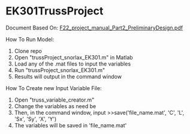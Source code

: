 # EK301TrussProject
Document Based On:
[F22_project_manual_Part2_PreliminaryDesign.pdf](https://github.com/eth1030/EK301TrussProject/files/9974904/F22_project_manual_Part2_PreliminaryDesign.pdf)


How To Run Model:
1) Clone repo
2) Open "trussProject_snorlax_EK301.m" in Matlab
3) Load any of the .mat files to input the variables
4) Run "trussProject_snorlax_EK301.m"
5) Results will output in the command window




How To Create new Input Variable File:
1) Open "truss_variable_creator.m"
2) Change the variables as need be
3) Then, in the command window, input >>save('file_name.mat', 'C', 'L', 'Sx', 'Sy', 'X', 'Y')
4) The variables will be saved in 'file_name.mat'
